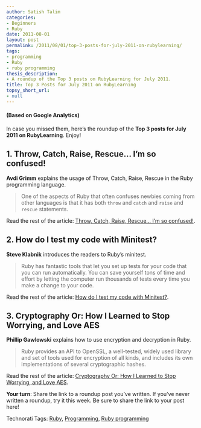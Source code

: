 ```yaml
---
author: Satish Talim
categories:
- Beginners
- Ruby
date: 2011-08-01
layout: post
permalink: /2011/08/01/top-3-posts-for-july-2011-on-rubylearning/
tags:
- programming
- Ruby
- ruby programming
thesis_description:
- A roundup of the Top 3 posts on RubyLearning for July 2011.
title: Top 3 Posts for July 2011 on RubyLearning
topsy_short_url:
- null
---
```


<div>
  <h4>
    (Based on Google Analytics)
  </h4>
  
  <p class="alert">
    In case you missed them, here&#8217;s the roundup of the <strong>Top 3 posts for July 2011 on RubyLearning</strong>. Enjoy!
  </p>
  
  <h2>
    1. Throw, Catch, Raise, Rescue&#8230; I&#8217;m so confused!
  </h2>
  
  <p>
    <strong>Avdi Grimm</strong> explains the usage of Throw, Catch, Raise, Rescue in the Ruby programming language.
  </p>
  
  <blockquote>
    <p>
      One of the aspects of Ruby that often confuses newbies coming from other languages is that it has both <code>throw</code> and <code>catch</code> and <code>raise</code> and <code>rescue</code> statements.
    </p>
  </blockquote>
  
  <p>
    Read the rest of the article: <a href="http://rubylearning.com/blog/2011/07/12/throw-catch-raise-rescue-im-so-confused/">Throw, Catch, Raise, Rescue&#8230; I&#8217;m so confused!</a>.
  </p>
  
  <h2>
    2. How do I test my code with Minitest?
  </h2>
  
  <p>
    <strong>Steve Klabnik</strong> introduces the readers to Ruby&#8217;s minitest.
  </p>
  
  <blockquote>
    <p>
      Ruby has fantastic tools that let you set up tests for your code that you can run automatically. You can save yourself tons of time and effort by letting the computer run thousands of tests every time you make a change to your code.
    </p>
  </blockquote>
  
  <p>
    Read the rest of the article: <a href="http://rubylearning.com/blog/2011/07/28/how-do-i-test-my-code-with-minitest/">How do I test my code with Minitest?</a>.
  </p>
  
  <h2>
    3. Cryptography Or: How I Learned to Stop Worrying, and Love AES
  </h2>
  
  <p>
    <strong>Phillip Gawlowski</strong> explains how to use encryption and decryption in Ruby.
  </p>
  
  <blockquote>
    <p>
      Ruby provides an API to OpenSSL, a well-tested, widely used library and set of tools used for encryption of all kinds, and includes its own implementations of several cryptographic hashes.
    </p>
  </blockquote>
  
  <p>
    Read the rest of the article: <a href="http://rubylearning.com/blog/2011/07/18/cryptography-or-how-i-learned-to-stop-worrying-and-love-aes/">Cryptography Or: How I Learned to Stop Worrying, and Love AES</a>.
  </p>
  
  <p>
    <b>Your turn</b>: Share the link to a roundup post you’ve written. If you’ve never written a roundup, try it this week. Be sure to share the link to your post here!
  </p>
</div>

Technorati Tags: <a href="http://technorati.com/tag/Ruby" rel="tag">Ruby</a>, <a href="http://technorati.com/tag/Programming" rel="tag"> Programming</a>, <a href="http://technorati.com/tag/Ruby+programming" rel="tag">Ruby programming</a>
